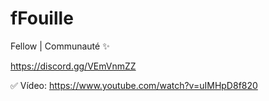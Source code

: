 # fFouille

Fellow | Communauté ✨

https://discord.gg/VEmVnmZZ

✅ Vídeo: https://www.youtube.com/watch?v=uIMHpD8f820
